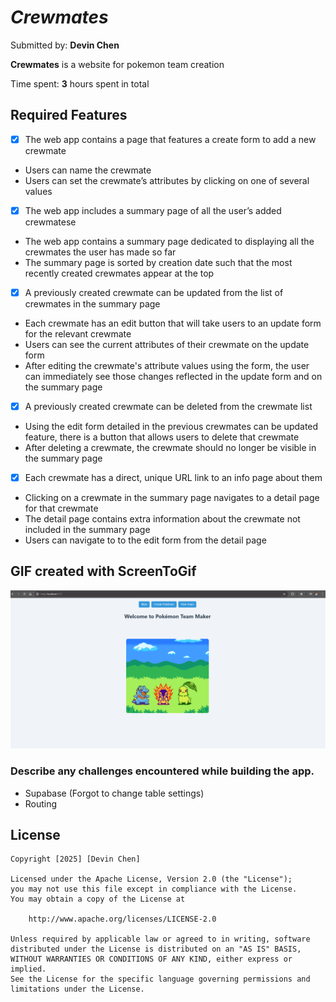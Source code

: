# *Crewmates*

Submitted by: **Devin Chen**

**Crewmates** is a website for pokemon team creation

Time spent: **3** hours spent in total

## Required Features
- [x] The web app contains a page that features a create form to add a new crewmate
- Users can name the crewmate
- Users can set the crewmate’s attributes by clicking on one of several values
- [x] The web app includes a summary page of all the user’s added crewmatese
- The web app contains a summary page dedicated to displaying all the crewmates the user has made so far
- The summary page is sorted by creation date such that the most recently created crewmates appear at the top
- [x] A previously created crewmate can be updated from the list of crewmates in the summary page
- Each crewmate has an edit button that will take users to an update form for the relevant crewmate
- Users can see the current attributes of their crewmate on the update form
- After editing the crewmate's attribute values using the form, the user can immediately see those changes reflected in the update form and on the summary page
- [x] A previously created crewmate can be deleted from the crewmate list
- Using the edit form detailed in the previous crewmates can be updated feature, there is a button that allows users to delete that crewmate
- After deleting a crewmate, the crewmate should no longer be visible in the summary page
- [x] Each crewmate has a direct, unique URL link to an info page about them
- Clicking on a crewmate in the summary page navigates to a detail page for that crewmate
- The detail page contains extra information about the crewmate not included in the summary page
- Users can navigate to to the edit form from the detail page


## GIF created with ScreenToGif
![](https://github.com/Fobat76/Crewmates/blob/main/PokemonDemo.gif)

### Describe any challenges encountered while building the app.
- Supabase (Forgot to change table settings)
- Routing 
## License

    Copyright [2025] [Devin Chen]

    Licensed under the Apache License, Version 2.0 (the "License");
    you may not use this file except in compliance with the License.
    You may obtain a copy of the License at

        http://www.apache.org/licenses/LICENSE-2.0

    Unless required by applicable law or agreed to in writing, software
    distributed under the License is distributed on an "AS IS" BASIS,
    WITHOUT WARRANTIES OR CONDITIONS OF ANY KIND, either express or implied.
    See the License for the specific language governing permissions and
    limitations under the License.